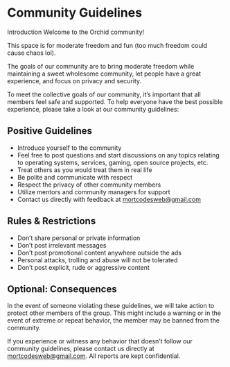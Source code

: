# Community Guidelines

Introduction
Welcome to the Orchid community!

This space is for moderate freedom and fun (too much freedom could cause chaos lol).

The goals of our community are to bring moderate freedom while maintaining a sweet wholesome community, let people have a great experience, and focus on privacy and security.

To meet the collective goals of our community, it’s important that all members feel safe and supported. To help everyone have the best possible experience, please take a look at our community guidelines:

## Positive Guidelines
- Introduce yourself to the community
- Feel free to post questions and start discussions on any topics relating to operating systems, services, gaming, open source projects, etc.
- Treat others as you would treat them in real life
- Be polite and communicate with respect
- Respect the privacy of other community members
- Utilize mentors and community managers for support
- Contact us directly with feedback at mortcodesweb@gmail.com

## Rules & Restrictions
- Don’t share personal or private information
- Don’t post irrelevant messages
- Don’t post promotional content anywhere outside the ads
- Personal attacks, trolling and abuse will not be tolerated
- Don’t post explicit, rude or aggressive content

## Optional: Consequences
In the event of someone violating these guidelines, we will take action to protect other members of the group. This might include a warning or in the event of extreme or repeat behavior, the member may be banned from the community.

If you experience or witness any behavior that doesn’t follow our community guidelines, please contact us directly at mortcodesweb@gmail.com. All reports are kept confidential.
